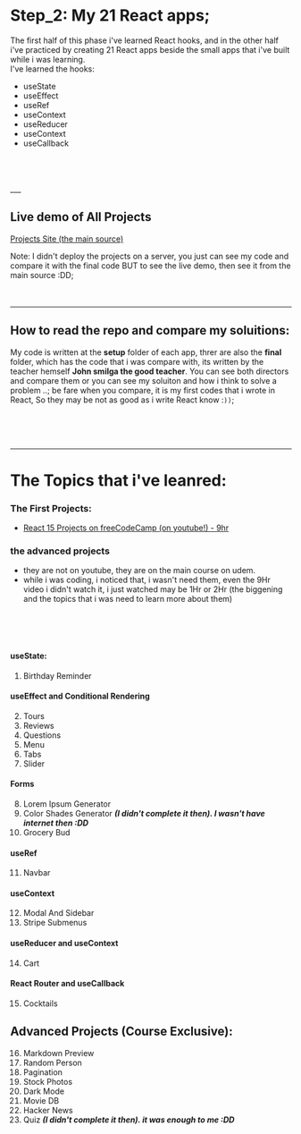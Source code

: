 # Step_2: My 21 React apps;
The first half of this phase i've learned React hooks, and in the other half i've practiced by creating 21 React apps beside the small apps
that i've built while i was learning.   
I've learned the hooks:
- useState
- useEffect
- useRef
- useContext
- useReducer 
- useContext
- useCallback
<br />
<br />
<br />
___


## Live demo of All Projects
[Projects Site (the main source)](https://react-projects.netlify.app/)

Note: I didn't deploy the projects on a server, you just can see my code and compare it with the final code
BUT to see the live demo, then see it from the main source :DD;
<br />
<br />
<br />
___

## How to read the repo and compare my soluitions:
My code is written at the **setup** folder of each app, threr are also the **final** folder, which has the code that i was compare with, its written by the teacher hemself **John smilga the good teacher**. You can see both directors and compare them or you can see my soluiton and how i think to solve a problem ..; be fare when you compare, it is my first 
codes that i wrote in React, So they may be not as good as i write React know :`))`;

<br />
<br />
<br />

___

# The Topics that i've leanred:

### The First Projects:   
- [React 15 Projects on freeCodeCamp (on youtube!) - 9hr](https://www.youtube.com/watch?v=a_7Z7C_JCyo&pp=ygURcmVhY3QgMTUgcHJvamVjdHM%3D)


### the advanced projects
- they are not on youtube, they are on the main course on udem.
- while i was coding, i noticed that, i wasn't need them, even the 9Hr video i didn't watch it, i just watched may be 1Hr or 2Hr (the biggening and the topics that i was need to learn more about them)

<br />    
<br />    
<br />    

#### useState:
1. Birthday Reminder

#### useEffect and Conditional Rendering
2. Tours
3. Reviews
4. Questions
5. Menu
6. Tabs
7. Slider

#### Forms
8. Lorem Ipsum Generator
9. Color Shades Generator ***(I didn't complete it then). I wasn't have internet then :DD***
10. Grocery Bud

#### useRef
11. Navbar

#### useContext
12. Modal And Sidebar
13. Stripe Submenus

#### useReducer and useContext
14. Cart

#### React Router and useCallback
15. Cocktails

## Advanced Projects (Course Exclusive):


16. Markdown Preview
17. Random Person
18. Pagination
19. Stock Photos
20. Dark Mode
21. Movie DB
22. Hacker News
23. Quiz ***(I didn't complete it then). it was enough to me :DD***